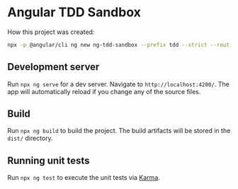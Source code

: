 # Angular TDD Sandbox

How this project was created:

```sh
npx -p @angular/cli ng new ng-tdd-sandbox --prefix tdd --strict --routing --style scss
```

## Development server

Run `npx ng serve` for a dev server. Navigate to `http://localhost:4200/`. The app will automatically reload if you change any of the source files.

## Build

Run `npx ng build` to build the project. The build artifacts will be stored in the `dist/` directory.

## Running unit tests

Run `npx ng test` to execute the unit tests via [Karma](https://karma-runner.github.io).
